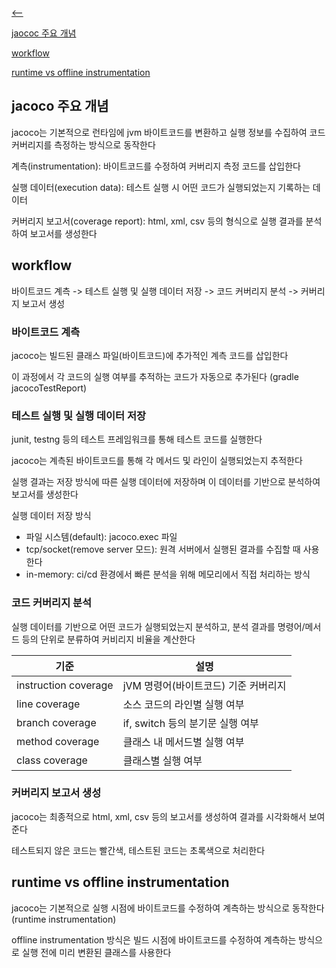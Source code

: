 [⟵](../README.md)

[jaococ 주요 개념](#jacoco-주요-개념)

[workflow](#workflow)

[runtime vs offline instrumentation](#runtime-vs-offline-instrumentation)

## jacoco 주요 개념

jacoco는 기본적으로 런타임에 jvm 바이트코드를 변환하고 실행 정보를 수집하여 코드 커버리지를 측정하는 방식으로 동작한다

계측(instrumentation): 바이트코드를 수정하여 커버리지 측정 코드를 삽입한다

실행 데이터(execution data): 테스트 실행 시 어떤 코드가 실행되었는지 기록하는 데이터

커버리지 보고서(coverage report): html, xml, csv 등의 형식으로 실행 결과를 분석하여 보고서를 생성한다


## workflow

바이트코드 계측 -> 테스트 실행 및 실행 데이터 저장 -> 코드 커버리지 분석 -> 커버리지 보고서 생성

### 바이트코드 계측

jacoco는 빌드된 클래스 파일(바이트코드)에 추가적인 계측 코드를 삽입한다

이 과정에서 각 코드의 실행 여부를 추적하는 코드가 자동으로 추가된다 (gradle jacocoTestReport)

### 테스트 실행 및 실행 데이터 저장

junit, testng 등의 테스트 프레임워크를 통해 테스트 코드를 실행한다

jacoco는 계측된 바이트코드를 통해 각 메서드 및 라인이 실행되었는지 추적한다

실행 결과는 저장 방식에 따른 실행 데이터에 저장하며 이 데이터를 기반으로 분석하여 보고서를 생성한다

실행 데이터 저장 방식
- 파일 시스템(default): jacoco.exec 파일
- tcp/socket(remove server 모드): 원격 서버에서 실행된 결과를 수집할 때 사용한다
- in-memory: ci/cd 환경에서 빠른 분석을 위해 메모리에서 직접 처리하는 방식

### 코드 커버리지 분석

실행 데이터를 기반으로 어떤 코드가 실행되었는지 분석하고, 분석 결과를 명령어/메서드 등의 단위로 분류하여 커비리지 비율을 계산한다

| 기준                   | 설명                      |
|----------------------|-------------------------|
| instruction coverage | jVM 명령어(바이트코드) 기준 커버리지  |
| line coverage        | 소스 코드의 라인별 실행 여부        |
| branch coverage      | if, switch 등의 분기문 실행 여부 |
| method coverage      | 클래스 내 메서드별 실행 여부        |
| class coverage       | 클래스별 실행 여부              |

### 커버리지 보고서 생성

jacoco는 최종적으로 html, xml, csv 등의 보고서를 생성하여 결과를 시각화해서 보여준다

테스트되지 않은 코드는 빨간색, 테스트된 코드는 초록색으로 처리한다


## runtime vs offline instrumentation

jacoco는 기본적으로 실행 시점에 바이트코드를 수정하여 계측하는 방식으로 동작한다 (runtime instrumentation)

offline instrumentation 방식은 빌드 시점에 바이트코드를 수정하여 계측하는 방식으로 실행 전에 미리 변환된 클래스를 사용한다
